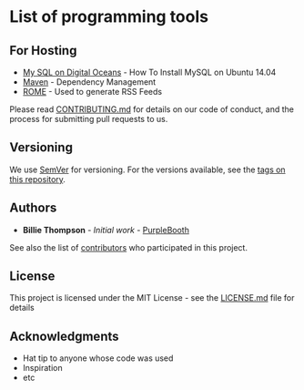 # List of programming tools

## For Hosting

- [My SQL on Digital Oceans](https://www.digitalocean.com/community/tutorials/how-to-install-mysql-on-ubuntu-14-) - How To Install MySQL on Ubuntu 14.04
- [Maven](https://maven.apache.org/) - Dependency Management
- [ROME](https://rometools.github.io/rome/) - Used to generate RSS Feeds

Please read [CONTRIBUTING.md](https://gist.github.com/PurpleBooth/b24679402957c63ec426) for details on our code of conduct, and the process for submitting pull requests to us.

## Versioning

We use [SemVer](http://semver.org/) for versioning. For the versions available, see the [tags on this repository](https://github.com/your/project/tags).

## Authors

- **Billie Thompson** - _Initial work_ - [PurpleBooth](https://github.com/PurpleBooth)

See also the list of [contributors](https://github.com/your/project/contributors) who participated in this project.

## License

This project is licensed under the MIT License - see the [LICENSE.md](LICENSE.md) file for details

## Acknowledgments

- Hat tip to anyone whose code was used
- Inspiration
- etc
